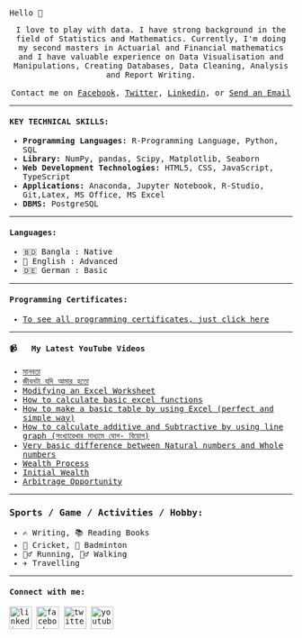 <samp>
Hello 👋
</samp>
<p align="center">
  <!-- <img src="https://user-images.githubusercontent.com/5679180/79618120-0daffb80-80be-11ea-819e-d2b0fa904d07.gif" width="27px"> -->
<samp>
I love to play with data. I have strong background in the field of Statistics and Mathematics. Currently, I'm doing my second masters in Actuarial and Financial mathematics and I have valuable experience on Data Visualisation and Manipulations, Creating Databases, Data Cleaning, Analysis and Report Writing.
     <br><br>Contact me on <a href="https://facebook.com/kamrulface90">Facebook</a>, <a href="https://twitter.com/kamrulface">Twitter</a>, <a href="https://www.linkedin.com/in/hasan-2021/">Linkedin</a>, or <a href="mkam.hasan@gmail.com">Send an Email</a>
</samp>
</p>

---
  <samp>
  
#### KEY TECHNICAL SKILLS: 

- <b>Programming Languages:</b> R-Programming Language, Python, SQL
- <b>Library:</b> NumPy, pandas, Scipy, Matplotlib, Seaborn
- <b>Web Development Technologies:</b> HTML5, CSS, JavaScript, TypeScript
- <b>Applications:</b> Anaconda, Jupyter Notebook, R-Studio, Git,Latex, MS Office, MS Excel
- <b>DBMS:</b> PostgreSQL
<!-- language skill stars here -->
----
#### Languages:

- 🇧🇩 Bangla : Native
- 🏴󠁧󠁢󠁥󠁮󠁧󠁿 English : Advanced
- 🇩🇪 German : Basic
  <br />
<!-- language skills are ended here-->
-------

#### Programming Certificates: 
- [To see all programming certificates, just click here](https://github.com/kamrul69/Earned-online-certificates/commit/32e5f3e8c3d90746fe6e32925b9df62ced718244)

---
#### 📹 &nbsp; My Latest YouTube Videos

<!-- YOUTUBE:START -->
- [ মানবতা ](https://www.youtube.com/watch?v=fDXVKxGSD9Q&t=32s)
- [ জীবনটা যদি আমার হতো ](https://www.youtube.com/watch?v=zaU4fXvx7do&t=27s)
- [ Modifying an Excel Worksheet ](https://www.youtube.com/watch?v=zewh8loJXOw)
- [ How to calculate basic excel functions ](https://www.youtube.com/watch?v=WD0uNgqDonk&list=PL3A70PxOg00ndqHcVaYrD2Lsue6APmoHw&index=2)
- [ How to make a basic table by using Excel (perfect and simple way)](https://www.youtube.com/watch?v=fLGENkmWqNM)
- [How to calculate additive and Subtractive by using line graph (সংখ্যারেখার মাধ্যমে যোগ- বিয়োগ)](https://youtu.be/xTmTCUREV4c)
- [ Very basic difference between Natural numbers and Whole numbers](https://www.youtube.com/watch?v=TND5n7hM_EI)
- [ Wealth Process](https://youtu.be/xfiaUqemxLg)
- [ Initial Wealth](https://youtu.be/D1XaFLY0-cM)
- [Arbitrage Opportunity](https://www.youtube.com/watch?v=Cfo76l_x5RM)

<!-- YOUTUBE:END -->
----
<!-- github stats starts here  -->

<!-- [![Top Langs](https://github-readme-stats.vercel.app/api/top-langs/?username=kamrul69)](https://github.com/anuraghazra/github-readme-stats) -->

<!-- [![My GitHub stats](https://github-readme-stats.vercel.app/api?username=kamrul69)](https://github.com/anuraghazra/github-readme-stats) -->

<!-- ![My GitHub stats](https://github-readme-stats.vercel.app/api?username=kamrul69&show_icons=true) -->
<!-- github stats ends here  -->
<!-- my sports and game section starts here  -->

### Sports / Game / Activities / Hobby:
- ✍️ Writing, 📚 Reading Books
- 🏏 Cricket, 🏸 Badminton
- 🏃‍♂️ Running, 🚶‍♂️ Walking
- ✈️ Travelling
<!-- my sports and games section ends here  -->
----
#### Connect with me:
[<img src='https://cdn.jsdelivr.net/npm/simple-icons@3.0.1/icons/linkedin.svg' alt='linkedin' height='40'>](https://www.linkedin.com/in/hasan-2021/)  [<img src='https://cdn.jsdelivr.net/npm/simple-icons@3.0.1/icons/facebook.svg' alt='facebook' height='40'>](https://www.facebook.com/kamrulface90)  [<img src='https://cdn.jsdelivr.net/npm/simple-icons@3.0.1/icons/twitter.svg' alt='twitter' height='40'>](https://twitter.com/kamrulface)  [<img src='https://cdn.jsdelivr.net/npm/simple-icons@3.0.1/icons/youtube.svg' alt='youtube' height='40'>](https://www.youtube.com/channel/UCqPcVPyuu8qznlULayJcMLw)  
  
   </samp>
